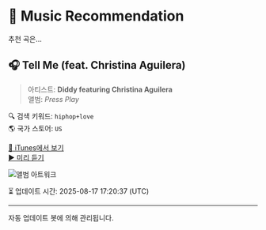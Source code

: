 
# 🎵 Music Recommendation

추천 곡은...

## 🎧 Tell Me (feat. Christina Aguilera)  
> 아티스트: **Diddy featuring Christina Aguilera**  
> 앨범: _Press Play_  

🔍 검색 키워드: `hiphop+love`  
🌎 국가 스토어: `US`

[🔗 iTunes에서 보기](https://music.apple.com/us/album/tell-me-feat-christina-aguilera/200919438?i=200919606&uo=4)  
[▶️ 미리 듣기](https://audio-ssl.itunes.apple.com/itunes-assets/AudioPreview115/v4/67/6e/6b/676e6b3c-8fdd-47f5-26a0-86d66e88accc/mzaf_17968624677564548659.plus.aac.p.m4a)

![앨범 아트워크](https://is1-ssl.mzstatic.com/image/thumb/Music124/v4/d7/93/3c/d7933cfa-40d9-fdb2-254d-44790920f171/mzi.lrcssjcl.jpg/100x100bb.jpg)

⏳ 업데이트 시간: 2025-08-17 17:20:37 (UTC)

---
자동 업데이트 봇에 의해 관리됩니다.
